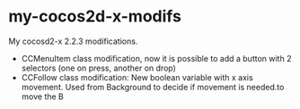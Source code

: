 # my-cocos2d-x-modifs

My cocosd2-x 2.2.3 modifications.

* CCMenuItem class modification, now it is possible to add a button with 2 selectors (one on press, another on drop)
* CCFollow class modification: New boolean variable with x axis movement. Used from Background to decide if movement is needed.to move the B
